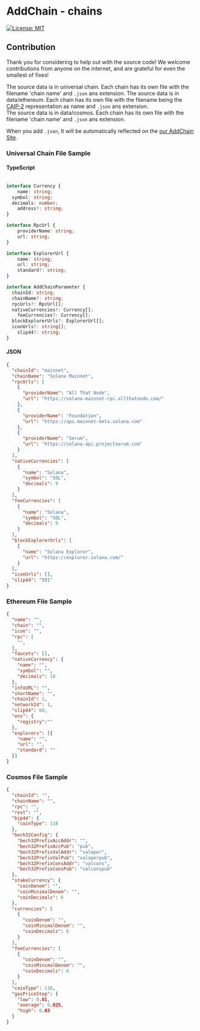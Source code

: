 # AddChain - chains

[![License: MIT](https://img.shields.io/badge/License-MIT-yellow.svg)](https://opensource.org/licenses/MIT)

## Contribution

Thank you for considering to help out with the source code! We welcome contributions from anyone on the internet, and are grateful for even the smallest of fixes!

The source data is in universal chain. Each chain has its own file with the filename 'chain name' and `.json` ans extension.
The source data is in data/ethereum. Each chain has its own file with the filename being the [CAIP-2](https://github.com/ChainAgnostic/CAIPs/blob/master/CAIPs/caip-2.md) representation as name and `.json` ans extension.  
The source data is in data/cosmos. Each chain has its own file with the filename 'chain name' and `.json` ans extension.

When you add `.json`, It will be automatically reflected on the [our AddChain Site](https://addchain.welldonestake.io).

### Universal Chain File Sample

#### TypeScript

```Typescript

interface Currency {
	name: string;
  symbol: string;
  decimals: number;
	address?: string;
}

interface RpcUrl {
	providerName: string;
	url: string;
}

interface ExplorerUrl {
	name: string;
	url: string;
	standard?: string;
}

interface AddChainParameter {
  chainId: string;
  chainName?: string;
  rpcUrls?: RpcUrl[];
  nativeCurrencies?: Currency[];
	feeCurrencies?: Currency[];
  blockExplorerUrls?: ExplorerUrl[];
  iconUrls?: string[];
	slip44?: string;
}
```

#### JSON

```JSON
{
  "chainId": "mainnet",
  "chainName": "Solana Mainnet",
  "rpcUrls": [
    {
      "providerName": "All That Node",
      "url": "https://solana-mainnet-rpc.allthatnode.com/"
    },
    {
      "providerName": "Foundation",
      "url": "https://api.mainnet-beta.solana.com"
    },
    {
      "providerName": "Serum",
      "url": "https://solana-api.projectserum.com"
    }
  ],
  "nativeCurrencies": [
    {
      "name": "Solana",
      "symbol": "SOL",
      "decimals": 9
    }
  ],
  "feeCurrencies": [
    {
      "name": "Solana",
      "symbol": "SOL",
      "decimals": 9
    }
  ],
  "blockExplorerUrls": [
    {
      "name": "Solana Explorer",
      "url": "https://explorer.solana.com/"
    }
  ],
  "iconUrls": [],
  "slip44": "501"
}
```

### Ethereum File Sample

```JSON
{
  "name": "",
  "chain": "",
  "icon": "",
  "rpc": [
    "",
  ],
  "faucets": [],
  "nativeCurrency": {
    "name": "",
    "symbol": "",
    "decimals": 18
  },
  "infoURL": "",
  "shortName": "",
  "chainId": 1,
  "networkId": 1,
  "slip44": 60,
  "ens": {
    "registry":""
  },
  "explorers": [{
    "name": "",
    "url": "",
    "standard": ""
  }]
}

```

### Cosmos File Sample

```JSON
{
  "chainId": "",
  "chainName": "",
  "rpc": "",
  "rest": "",
  "bip44": {
    "coinType": 118
  },
  "bech32Config": {
    "bech32PrefixAccAddr": "",
    "bech32PrefixAccPub": "pub",
    "bech32PrefixValAddr": "valoper",
    "bech32PrefixValPub": "valoperpub",
    "bech32PrefixConsAddr": "valcons",
    "bech32PrefixConsPub": "valconspub"
  },
  "stakeCurrency": {
    "coinDenom": "",
    "coinMinimalDenom": "",
    "coinDecimals": 6
  },
  "currencies": [
    {
      "coinDenom": "",
      "coinMinimalDenom": "",
      "coinDecimals": 6
    }
  ],
  "feeCurrencies": [
    {
      "coinDenom": "",
      "coinMinimalDenom": "",
      "coinDecimals": 6
    }
  ],
  "coinType": 118,
  "gasPriceStep": {
    "low": 0.01,
    "average": 0.025,
    "high": 0.03
  }
}
```

